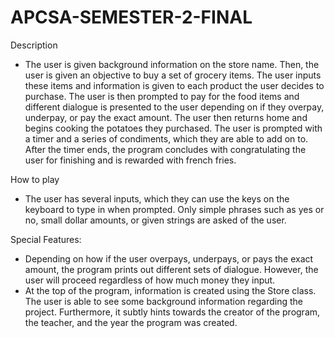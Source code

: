 # APCSA-SEMESTER-2-FINAL
Description
- The user is given background information on the store name. Then, the user is given an objective to buy a set of grocery items. The user inputs these items and information is given to each product the user decides to purchase. The user is then prompted to pay for the food items and different dialogue is presented to the user depending on if they overpay, underpay, or pay the exact amount. The user then returns home and begins cooking the potatoes they purchased. The user is prompted with a timer and a series of condiments, which they are able to add on to. After the timer ends, the program concludes with congratulating the user for finishing and is rewarded with french fries. 

How to play
- The user has several inputs, which they can use the keys on the keyboard to type in when prompted. Only simple phrases such as yes or no, small dollar amounts, or given strings are asked of the user.

Special Features: 
- Depending on how if the user overpays, underpays, or pays the exact amount, the program prints out different sets of dialogue. However, the user will proceed regardless of how much money they input.
- At the top of the program, information is created using the Store class. The user is able to see some background information regarding the project. Furthermore, it subtly hints towards the creator of the program, the teacher, and the year the program was created.
